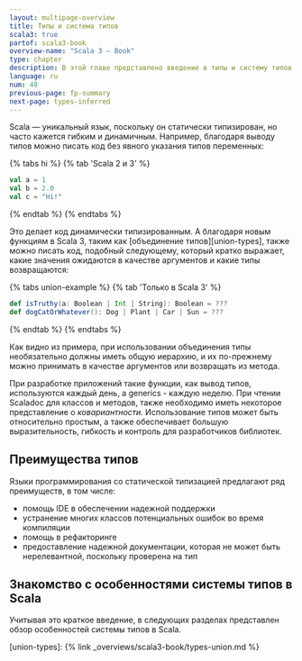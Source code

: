 ```yaml
---
layout: multipage-overview
title: Типы и система типов
scala3: true
partof: scala3-book
overview-name: "Scala 3 — Book"
type: chapter
description: В этой главе представлено введение в типы и систему типов Scala 3.
language: ru
num: 48
previous-page: fp-summary
next-page: types-inferred
---
```


Scala — уникальный язык, поскольку он статически типизирован, но часто кажется гибким и динамичным.
Например, благодаря выводу типов можно писать код без явного указания типов переменных:

{% tabs hi %}
{% tab 'Scala 2 и 3' %}

```scala
val a = 1
val b = 2.0
val c = "Hi!"
```

{% endtab %}
{% endtabs %}

Это делает код динамически типизированным.
А благодаря новым функциям в Scala 3, таким как [объединение типов][union-types],
также можно писать код, подобный следующему,
который кратко выражает, какие значения ожидаются в качестве аргументов и какие типы возвращаются:

{% tabs union-example %}
{% tab 'Только в Scala 3' %}

```scala
def isTruthy(a: Boolean | Int | String): Boolean = ???
def dogCatOrWhatever(): Dog | Plant | Car | Sun = ???
```

{% endtab %}
{% endtabs %}

Как видно из примера, при использовании объединения типы необязательно должны иметь общую иерархию,
и их по-прежнему можно принимать в качестве аргументов или возвращать из метода.

При разработке приложений такие функции, как вывод типов,
используются каждый день, а generics - каждую неделю.
При чтении Scaladoc для классов и методов, также необходимо иметь некоторое представление о _ковариантности_.
Использование типов может быть относительно простым,
а также обеспечивает большую выразительность, гибкость и контроль для разработчиков библиотек.

## Преимущества типов

Языки программирования со статической типизацией предлагают ряд преимуществ, в том числе:

- помощь IDE в обеспечении надежной поддержки
- устранение многих классов потенциальных ошибок во время компиляции
- помощь в рефакторинге
- предоставление надежной документации, которая не может быть нерелевантной, поскольку проверена на тип

## Знакомство с особенностями системы типов в Scala

Учитывая это краткое введение, в следующих разделах представлен обзор особенностей системы типов в Scala.

[union-types]: {% link _overviews/scala3-book/types-union.md %}
